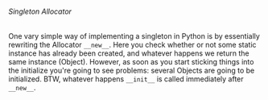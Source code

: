 ###### Singleton Allocator
One vary simple way of implementing a singleton in Python is by essentially rewriting the Allocator `__new__`.
Here you check whether or not some static instance has already been created, and whatever happens we return 
the same instance (Object).
However, as soon as you start sticking things into the initialize you're going to see problems: 
several Objects are going to be initialized. 
BTW, whatever happens `__init__` is called immediately after `__new__`.